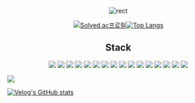 <div align="center">

![rect](https://capsule-render.vercel.app/api?type=rect&color=gradient&text=IM%20SI%20ON&fontAlign=30&fontSize=30&textBg=true&desc=EMBEDDED%20DEVELOPER&descAlign=60&descAlignY=50)

</div>
  
<div align="center">

[![Solved.ac프로필](http://mazassumnida.wtf/api/v2/generate_badge?boj=dlatldhs)](https://solved.ac/dlatldhs)[![Top Langs](https://github-readme-stats.vercel.app/api/top-langs/?username=dlatldhs&layout=compact)](https://github.com/dlatldhs/github-readme-stats)</div>

</div>
<div align="center"><h2>Stack</h2></div>
<div align="center">
<img src="https://img.shields.io/badge/C-A8B9CC?style=for-the-badge&logo=C%2B%2B&logoColor=white"/>
<img src="https://img.shields.io/badge/C++-00599C?style=for-the-badge&logo=C%2B%2B&logoColor=white"/>
<img src="https://img.shields.io/badge/Arduino-00979D?style=for-the-badge&logo=Arduino&logoColor=white"/>
<img src="https://img.shields.io/badge/STM32-03234B?style=for-the-badge&logo=STMicroelectronics&logoColor=white"/>
<img src="https://img.shields.io/badge/MySQL-4479A1?style=for-the-badge&logo=mysql&logoColor=white">
<img src="https://img.shields.io/badge/react-61DAFB?style=for-the-badge&logo=react&logoColor=white"/>
<img src="https://img.shields.io/badge/html-E34F26?style=for-the-badge&logo=HTML5&logoColor=white"/>
<img src="https://img.shields.io/badge/css-1572B6?style=for-the-badge&logo=CSS3&logoColor=white"/>
<img src="https://img.shields.io/badge/Typescript-3178C6?style=for-the-badge&logo=typescript&logoColor=white">
<img src="https://img.shields.io/badge/Javascript-F7DF1E?style=for-the-badge&logo=javascript&logoColor=white">
<img src="https://img.shields.io/badge/Flask-000000?style=for-the-badge&logo=Flask&logoColor=white">
<img src="https://img.shields.io/badge/Python-3776AB?style=for-the-badge&logo=Python&logoColor=white">
<img src="https://img.shields.io/badge/TensorFlow-FF6F00?style=for-the-badge&logo=TensorFlow&logoColor=white">
<img src="https://img.shields.io/badge/PyTorch-EE4C2C?style=for-the-badge&logo=PyTorch&logoColor=white">
<img src="https://img.shields.io/badge/Linux-FCC624?style=for-the-badge&logo=Linux&logoColor=white">
<img src="https://img.shields.io/badge/Express-000000?style=for-the-badge&logo=Express&logoColor=white">
</div>


<a href="https://velog.io/@dlatldhs"><img src="https://img.shields.io/badge/Velog-3DDC84?style=flat-square&logo=Blogger&logoColor=white"/></a>

[![Velog's GitHub stats](https://velog-readme-stats.vercel.app/api?name=dlatldhs)](https://github.com/dlatldhs/velog-readme-stats)
